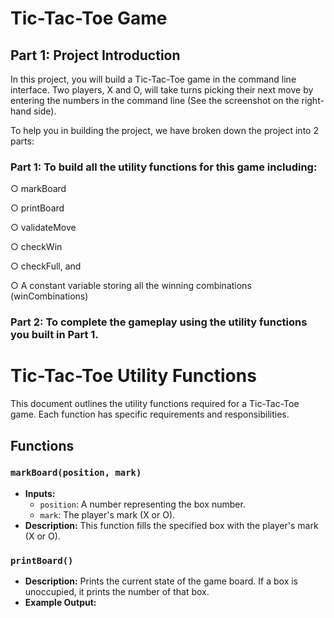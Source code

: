 # Tic-Tac-Toe Game

## Part 1: Project Introduction

In this project, you will build a Tic-Tac-Toe game in the command line interface. Two players, X and O, will take turns picking their next move by entering the numbers in the command line (See the screenshot on the right-hand side).

To help you in building the project, we have broken down the project into 2 parts: 

### Part 1: To build all the utility functions for this game including:

○ markBoard

○ printBoard

○ validateMove

○ checkWin

○ checkFull, and

○ A constant variable storing all the winning combinations
(winCombinations)

###  Part 2: To complete the gameplay using the utility functions you built in Part 1.  


# Tic-Tac-Toe Utility Functions

This document outlines the utility functions required for a Tic-Tac-Toe game. Each function has specific requirements and responsibilities.

## Functions

### `markBoard(position, mark)`
- **Inputs:**
  - `position`: A number representing the box number.
  - `mark`: The player's mark (X or O).
- **Description:** This function fills the specified box with the player's mark (X or O).

### `printBoard()`
- **Description:** Prints the current state of the game board. If a box is unoccupied, it prints the number of that box.
- **Example Output:**
